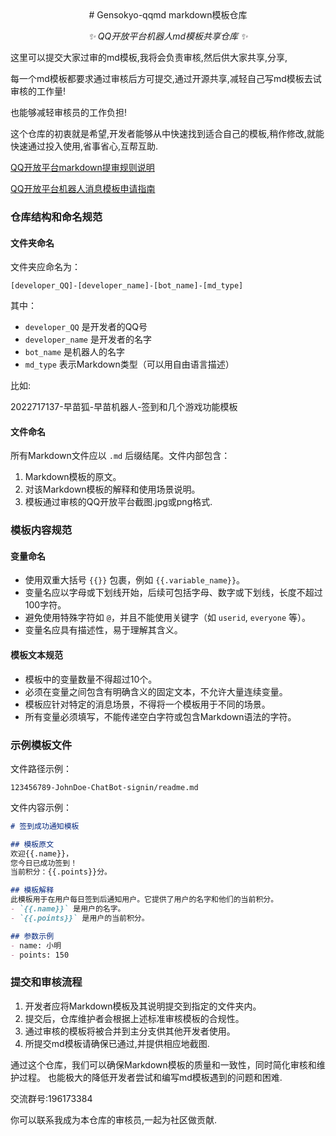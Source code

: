 
<div align="center">
# Gensokyo-qqmd markdown模板仓库

_✨ QQ开放平台机器人md模板共享仓库 ✨_  
</div> 

这里可以提交大家过审的md模板,我将会负责审核,然后供大家共享,分享,

每一个md模板都要求通过审核后方可提交,通过开源共享,减轻自己写md模板去试审核的工作量!

也能够减轻审核员的工作负担!

这个仓库的初衷就是希望,开发者能够从中快速找到适合自己的模板,稍作修改,就能快速通过投入使用,省事省心,互帮互助.

[QQ开放平台markdown提审规则说明](https://docs.qq.com/doc/DRmZmYnBkcVBDaktI?u=fff9df4707ab4dd49a7665e242ba39a1)

[QQ开放平台机器人消息模板申请指南](https://docs.qq.com/doc/DS1Vyb1hxenVVSFNt?u=cc9dc84976144baeb72d7b00ceda4c46)

### 仓库结构和命名规范

#### 文件夹命名
文件夹应命名为：
```
[developer_QQ]-[developer_name]-[bot_name]-[md_type]
```
其中：
- `developer_QQ` 是开发者的QQ号
- `developer_name` 是开发者的名字
- `bot_name` 是机器人的名字
- `md_type` 表示Markdown类型（可以用自由语言描述）

比如:

2022717137-早苗狐-早苗机器人-签到和几个游戏功能模板

#### 文件命名
所有Markdown文件应以 `.md` 后缀结尾。文件内部包含：
1. Markdown模板的原文。
2. 对该Markdown模板的解释和使用场景说明。
3. 模板通过审核的QQ开放平台截图.jpg或png格式.

### 模板内容规范

#### 变量命名
- 使用双重大括号 `{{}}` 包裹，例如 `{{.variable_name}}`。
- 变量名应以字母或下划线开始，后续可包括字母、数字或下划线，长度不超过100字符。
- 避免使用特殊字符如 `@`，并且不能使用关键字（如 `userid`, `everyone` 等）。
- 变量名应具有描述性，易于理解其含义。

#### 模板文本规范
- 模板中的变量数量不得超过10个。
- 必须在变量之间包含有明确含义的固定文本，不允许大量连续变量。
- 模板应针对特定的消息场景，不得将一个模板用于不同的场景。
- 所有变量必须填写，不能传递空白字符或包含Markdown语法的字符。

### 示例模板文件
文件路径示例：
```
123456789-JohnDoe-ChatBot-signin/readme.md
```

文件内容示例：
```markdown
# 签到成功通知模板

## 模板原文
欢迎{{.name}}，
您今日已成功签到！
当前积分：{{.points}}分。

## 模板解释
此模板用于在用户每日签到后通知用户。它提供了用户的名字和他们的当前积分。
- `{{.name}}` 是用户的名字。
- `{{.points}}` 是用户的当前积分。

## 参数示例
- name: 小明
- points: 150
```

### 提交和审核流程
1. 开发者应将Markdown模板及其说明提交到指定的文件夹内。
2. 提交后，仓库维护者会根据上述标准审核模板的合规性。
3. 通过审核的模板将被合并到主分支供其他开发者使用。
4. 所提交md模板请确保已通过,并提供相应地截图.

通过这个仓库，我们可以确保Markdown模板的质量和一致性，同时简化审核和维护过程。
也能极大的降低开发者尝试和编写md模板遇到的问题和困难.

交流群号:196173384

你可以联系我成为本仓库的审核员,一起为社区做贡献.